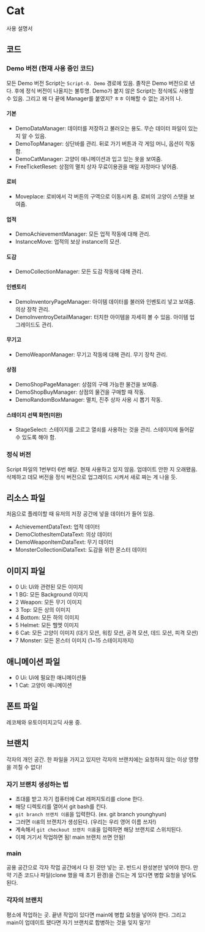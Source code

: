 # Cat

사용 설명서

## 코드

### Demo 버전 (현재 사용 중인 코드)
모든 Demo 버전 Script는 `Script-0. Demo` 경로에 있음. 
졸작은 Demo 버전으로 낸다. 후에 정식 버전이 나올지는 불투명.
Demo가 붙지 않은 Script는 정식에도 사용할 수 있음.
그리고 왜 다 끝에 Manager를 붙였지? ㅎㅎ 이해할 수 없는 과거의 나.

#### 기본
- DemoDataManager: 데이터를 저장하고 불러오는 용도. 무슨 데이터 파일이 있는지 알 수 있음.
- DemoTopManager: 상단바를 관리. 뒤로 가기 버튼과 각 게임 머니, 옵션이 작동함.
- DemoCatManager: 고양이 애니메이션과 입고 있는 옷을 보여줌.
- FreeTicketReset: 상점의 멸치 상자 무료이용권을 매일 자정마다 넣어줌.

#### 로비
- Moveplace: 로비에서 각 버튼의 구역으로 이동시켜 줌. 로비의 고양이 스탯을 보여줌.

#### 업적
- DemoAchievementManager: 모든 업적 작동에 대해 관리.
- InstanceMove: 업적의 보상 instance의 모션.

#### 도감
- DemoCollectionManager: 모든 도감 작동에 대해 관리.

#### 인벤토리
- DemoInventoryPageManager: 아이템 데이터를 불러와 인벤토리 넣고 보여줌. 의상 장착 관리.
- DemoInventroyDetailManager: 터치한 아이템을 자세히 볼 수 있음. 아이템 업그레이드도 관리.

#### 무기고
- DemoWeaponManager: 무기고 작동에 대해 관리. 무기 장착 관리.

#### 상점
- DemoShopPageManager: 상점의 구매 가능한 물건을 보여줌.
- DemoShopBuyManager: 상점의 물건을 구매할 때 작동.
- DemoRandomBoxManager: 멸치, 진주 상자 사용 시 뽑기 작동.

#### 스테이지 선택 화면(미완)
- StageSelect: 스테이지를 고르고 열쇠를 사용하는 것을 관리. 스테이지에 들어갈 수 있도록 해야 함.

### 정식 버전
Script 파일의 1번부터 6번 해당. 현재 사용하고 있지 않음.
업데이트 안한 지 오래됐음. 삭제하고 데모 버전을 정식 버전으로 업그레이드 시켜서 새로 짜는 게 나을 듯.

## 리소스 파일
처음으로 플레이할 때 유저의 저장 공간에 넣을 데이터가 들어 있음.

- AchievementDataText: 업적 데이터
- DemoClothesItemDataText: 의상 데이터
- DemoWeaponItemDataText: 무기 데이터
- MonsterCollectioniDataText: 도감을 위한 몬스터 데이터

## 이미지 파일

- 0 Ui: Ui와 관련된 모든 이미지
- 1 BG: 모든 Background 이미지
- 2 Weapon: 모든 무기 이미지
- 3 Top: 모든 상의 이미지
- 4 Bottom: 모든 하의 이미지
- 5 Helmet: 모든 헬멧 이미지
- 6 Cat: 모든 고양이 이미지 (대기 모션, 워킹 모션, 공격 모션, 데드 모션, 피격 모션)
- 7 Monster: 모든 몬스터 이미지 (1~15 스테이지까지)

## 애니메이션 파일
- 0 Ui: Ui에 필요한 애니메이션들
- 1 Cat: 고양이 애니메이션

## 폰트 파일
레코체와 유토이미지고딕 사용 중.

## 브랜치
각자의 개인 공간. 한 파일을 가지고 있지만 각자의 브랜치에는 요청하지 않는 이상 영향을 끼칠 수 없다!

### 자기 브랜치 생성하는 법
- 초대를 받고 자기 컴퓨터에 Cat 레퍼지토리를 clone 한다.
- 해당 디렉토리를 열어서 git bash를 킨다.
- `git branch 브랜치 이름`을 입력한다. (ex. git branch younghyun)
- 그러면 `이름`의 브랜치가 생성된다. (우리는 우리 영어 이름 쓰자!)
- 계속해서 `git checkout 브랜치 이름`을 입력하면 해당 브랜치로 스위치된다.
- 이제 거기서 작업하면 됨! main 브랜치 쓰면 안됨!

### main
공용 공간으로 각자 작업 공간에서 다 된 것만 넣는 곳. 반드시 완성본만 넣어야 한다. 만약 기존 코드나 파일(clone 했을 때 초기 환경)을 건드는 게 있다면 병합 요청을 넣어도 된다.

### 각자의 브랜치
평소에 작업하는 곳. 끝낸 작업이 있다면 main에 병합 요청을 넣어야 한다. 그리고 main이 업데이트 됐다면 자기 브랜치로 합병하는 것을 잊지 말기!
